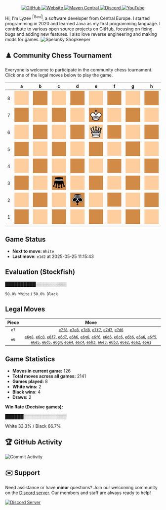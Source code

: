 <div align="center">
    <a href="https://github.com/Lyzev">
        <img src="https://wsrv.nl/?url=https://cdn.jsdelivr.net/npm/@intergrav/devins-badges@3.2.0/assets/cozy-minimal/available/github_vector.svg&w=64&h=64" alt="GitHub">
    </a>
    <a href="https://lyzev.dev">
        <img src="https://wsrv.nl/?url=https://cdn.jsdelivr.net/npm/@intergrav/devins-badges@3.2.0/assets/cozy-minimal/documentation/website_vector.svg&w=64&h=64" alt="Website">
    </a>
    <a href="https://central.sonatype.com/namespace/dev.lyzev.api">
        <img src="https://wsrv.nl/?url=https://cdn.jsdelivr.net/npm/@intergrav/devins-badges@3.2.0/assets/cozy-minimal/available/maven-central_vector.svg&w=64&h=64" alt="Maven Central">
    </a>
    <a href="https://lyzev.dev/discord">
        <img src="https://wsrv.nl/?url=https://cdn.jsdelivr.net/npm/@intergrav/devins-badges@3/assets/cozy-minimal/social/discord-plural_vector.svg&w=64&h=64" alt="Discord">
    </a>
    <a href="https://www.youtube.com/@lyzev">
        <img src="https://wsrv.nl/?url=https://cdn.jsdelivr.net/npm/@intergrav/devins-badges@3.2.0/assets/cozy-minimal/social/youtube-singular_vector.svg&w=64&h=64" alt="YouTube">
    </a>
</div>

[//]: # (23, 08 Mon 2021, 20:00:00)

Hi, I'm Lyzev <sup>⎡Бен⎤</sup>, a software developer from Central Europe. I started programming in 2020 and learned Java as my first programming language. I contribute to various open source projects on GitHub, focusing on fixing bugs and adding new features. I also love reverse engineering and making mods for games. ![Spelunky Shopkeeper](https://static.wikia.nocookie.net/spelunky/images/c/cd/Shopkeeper_HD.png/revision/latest/scale-to-height-down/18)

## :chess_pawn: Community Chess Tournament

Everyone is welcome to participate in the community chess tournament.
Click one of the legal moves below to play the game.

|   | a | b | c | d | e | f | g | h |
|---|---|---|---|---|---|---|---|---|
| 8 | ![Square](chess/assets/img/light/square.svg) | ![Square](chess/assets/img/dark/square.svg) | [![Square](chess/assets/img/light/square.svg)](https://github.com/Lyzev/Lyzev/issues/new?title=chess%7Ce6c8&body=Click+%27Create%27+to+submit+this+move.) | [![Square](chess/assets/img/dark/square.svg)](https://github.com/Lyzev/Lyzev/issues/new?title=chess%7Ce7d8&body=Click+%27Create%27+to+submit+this+move.) | [![Square](chess/assets/img/light/square.svg)](https://github.com/Lyzev/Lyzev/issues/new?title=chess%7Ce7e8&body=Click+%27Create%27+to+submit+this+move.) | [![Square](chess/assets/img/dark/square.svg)](https://github.com/Lyzev/Lyzev/issues/new?title=chess%7Ce7f8&body=Click+%27Create%27+to+submit+this+move.) | [![Square](chess/assets/img/light/square.svg)](https://github.com/Lyzev/Lyzev/issues/new?title=chess%7Ce6g8&body=Click+%27Create%27+to+submit+this+move.) | ![Square](chess/assets/img/dark/square.svg) |
| 7 | ![Square](chess/assets/img/dark/square.svg) | ![Square](chess/assets/img/light/square.svg) | ![Square](chess/assets/img/dark/square.svg) | ![Square](chess/assets/img/light/square.svg) | ![K](chess/assets/img/dark/white/up/king.svg) | ![Square](chess/assets/img/light/square.svg) | ![Square](chess/assets/img/dark/square.svg) | ![Square](chess/assets/img/light/square.svg) |
| 6 | [![Square](chess/assets/img/light/square.svg)](https://github.com/Lyzev/Lyzev/issues/new?title=chess%7Ce6a6&body=Click+%27Create%27+to+submit+this+move.) | [![Square](chess/assets/img/dark/square.svg)](https://github.com/Lyzev/Lyzev/issues/new?title=chess%7Ce6b6&body=Click+%27Create%27+to+submit+this+move.) | [![Square](chess/assets/img/light/square.svg)](https://github.com/Lyzev/Lyzev/issues/new?title=chess%7Ce6c6&body=Click+%27Create%27+to+submit+this+move.) | ![Square](chess/assets/img/dark/square.svg) | ![Q](chess/assets/img/light/white/up/queen.svg) | [![Square](chess/assets/img/dark/square.svg)](https://github.com/Lyzev/Lyzev/issues/new?title=chess%7Ce6f6&body=Click+%27Create%27+to+submit+this+move.) | [![Square](chess/assets/img/light/square.svg)](https://github.com/Lyzev/Lyzev/issues/new?title=chess%7Ce6g6&body=Click+%27Create%27+to+submit+this+move.) | [![Square](chess/assets/img/dark/square.svg)](https://github.com/Lyzev/Lyzev/issues/new?title=chess%7Ce6h6&body=Click+%27Create%27+to+submit+this+move.) |
| 5 | ![Square](chess/assets/img/dark/square.svg) | ![Square](chess/assets/img/light/square.svg) | ![Square](chess/assets/img/dark/square.svg) | [![Square](chess/assets/img/light/square.svg)](https://github.com/Lyzev/Lyzev/issues/new?title=chess%7Ce6d5&body=Click+%27Create%27+to+submit+this+move.) | [![Square](chess/assets/img/dark/square.svg)](https://github.com/Lyzev/Lyzev/issues/new?title=chess%7Ce6e5&body=Click+%27Create%27+to+submit+this+move.) | [![Square](chess/assets/img/light/square.svg)](https://github.com/Lyzev/Lyzev/issues/new?title=chess%7Ce6f5&body=Click+%27Create%27+to+submit+this+move.) | ![Square](chess/assets/img/dark/square.svg) | ![Square](chess/assets/img/light/square.svg) |
| 4 | ![Square](chess/assets/img/light/square.svg) | ![Square](chess/assets/img/dark/square.svg) | [![Square](chess/assets/img/light/square.svg)](https://github.com/Lyzev/Lyzev/issues/new?title=chess%7Ce6c4&body=Click+%27Create%27+to+submit+this+move.) | ![Square](chess/assets/img/dark/square.svg) | [![Square](chess/assets/img/light/square.svg)](https://github.com/Lyzev/Lyzev/issues/new?title=chess%7Ce6e4&body=Click+%27Create%27+to+submit+this+move.) | ![Square](chess/assets/img/dark/square.svg) | [![Square](chess/assets/img/light/square.svg)](https://github.com/Lyzev/Lyzev/issues/new?title=chess%7Ce6g4&body=Click+%27Create%27+to+submit+this+move.) | ![Square](chess/assets/img/dark/square.svg) |
| 3 | ![Square](chess/assets/img/dark/square.svg) | [![Square](chess/assets/img/light/square.svg)](https://github.com/Lyzev/Lyzev/issues/new?title=chess%7Ce6b3&body=Click+%27Create%27+to+submit+this+move.) | ![q](chess/assets/img/dark/black/down/queen.svg) | ![Square](chess/assets/img/light/square.svg) | [![Square](chess/assets/img/dark/square.svg)](https://github.com/Lyzev/Lyzev/issues/new?title=chess%7Ce6e3&body=Click+%27Create%27+to+submit+this+move.) | ![Square](chess/assets/img/light/square.svg) | ![Square](chess/assets/img/dark/square.svg) | [![Square](chess/assets/img/light/square.svg)](https://github.com/Lyzev/Lyzev/issues/new?title=chess%7Ce6h3&body=Click+%27Create%27+to+submit+this+move.) |
| 2 | [![Square](chess/assets/img/light/square.svg)](https://github.com/Lyzev/Lyzev/issues/new?title=chess%7Ce6a2&body=Click+%27Create%27+to+submit+this+move.) | ![Square](chess/assets/img/dark/square.svg) | ![Square](chess/assets/img/light/square.svg) | ![k](chess/assets/img/dark/black/down/king.svg) | [![Square](chess/assets/img/light/square.svg)](https://github.com/Lyzev/Lyzev/issues/new?title=chess%7Ce6e2&body=Click+%27Create%27+to+submit+this+move.) | ![Square](chess/assets/img/dark/square.svg) | ![Square](chess/assets/img/light/square.svg) | ![Square](chess/assets/img/dark/square.svg) |
| 1 | ![Square](chess/assets/img/dark/square.svg) | ![Square](chess/assets/img/light/square.svg) | ![Square](chess/assets/img/dark/square.svg) | ![Square](chess/assets/img/light/square.svg) | [![Square](chess/assets/img/dark/square.svg)](https://github.com/Lyzev/Lyzev/issues/new?title=chess%7Ce6e1&body=Click+%27Create%27+to+submit+this+move.) | ![Square](chess/assets/img/light/square.svg) | ![Square](chess/assets/img/dark/square.svg) | ![Square](chess/assets/img/light/square.svg) |

## Game Status

- **Next to move:** `White`
- **Last move:** `e1d2` at 2025-05-25 11:15:43

## Evaluation (Stockfish)

██████████░░░░░░░░░░

`50.0% White` / `50.0% Black`

## Legal Moves

| **Piece** | **Move** |
|:---------:|:--------:|
| `e7` | [`e7f8`](https://github.com/Lyzev/Lyzev/issues/new?title=chess%7Ce7f8&body=Click+%27Create%27+to+submit+this+move.), [`e7e8`](https://github.com/Lyzev/Lyzev/issues/new?title=chess%7Ce7e8&body=Click+%27Create%27+to+submit+this+move.), [`e7d8`](https://github.com/Lyzev/Lyzev/issues/new?title=chess%7Ce7d8&body=Click+%27Create%27+to+submit+this+move.), [`e7f7`](https://github.com/Lyzev/Lyzev/issues/new?title=chess%7Ce7f7&body=Click+%27Create%27+to+submit+this+move.), [`e7d7`](https://github.com/Lyzev/Lyzev/issues/new?title=chess%7Ce7d7&body=Click+%27Create%27+to+submit+this+move.), [`e7d6`](https://github.com/Lyzev/Lyzev/issues/new?title=chess%7Ce7d6&body=Click+%27Create%27+to+submit+this+move.) |
| `e6` | [`e6g8`](https://github.com/Lyzev/Lyzev/issues/new?title=chess%7Ce6g8&body=Click+%27Create%27+to+submit+this+move.), [`e6c8`](https://github.com/Lyzev/Lyzev/issues/new?title=chess%7Ce6c8&body=Click+%27Create%27+to+submit+this+move.), [`e6f7`](https://github.com/Lyzev/Lyzev/issues/new?title=chess%7Ce6f7&body=Click+%27Create%27+to+submit+this+move.), [`e6d7`](https://github.com/Lyzev/Lyzev/issues/new?title=chess%7Ce6d7&body=Click+%27Create%27+to+submit+this+move.), [`e6h6`](https://github.com/Lyzev/Lyzev/issues/new?title=chess%7Ce6h6&body=Click+%27Create%27+to+submit+this+move.), [`e6g6`](https://github.com/Lyzev/Lyzev/issues/new?title=chess%7Ce6g6&body=Click+%27Create%27+to+submit+this+move.), [`e6f6`](https://github.com/Lyzev/Lyzev/issues/new?title=chess%7Ce6f6&body=Click+%27Create%27+to+submit+this+move.), [`e6d6`](https://github.com/Lyzev/Lyzev/issues/new?title=chess%7Ce6d6&body=Click+%27Create%27+to+submit+this+move.), [`e6c6`](https://github.com/Lyzev/Lyzev/issues/new?title=chess%7Ce6c6&body=Click+%27Create%27+to+submit+this+move.), [`e6b6`](https://github.com/Lyzev/Lyzev/issues/new?title=chess%7Ce6b6&body=Click+%27Create%27+to+submit+this+move.), [`e6a6`](https://github.com/Lyzev/Lyzev/issues/new?title=chess%7Ce6a6&body=Click+%27Create%27+to+submit+this+move.), [`e6f5`](https://github.com/Lyzev/Lyzev/issues/new?title=chess%7Ce6f5&body=Click+%27Create%27+to+submit+this+move.), [`e6e5`](https://github.com/Lyzev/Lyzev/issues/new?title=chess%7Ce6e5&body=Click+%27Create%27+to+submit+this+move.), [`e6d5`](https://github.com/Lyzev/Lyzev/issues/new?title=chess%7Ce6d5&body=Click+%27Create%27+to+submit+this+move.), [`e6g4`](https://github.com/Lyzev/Lyzev/issues/new?title=chess%7Ce6g4&body=Click+%27Create%27+to+submit+this+move.), [`e6e4`](https://github.com/Lyzev/Lyzev/issues/new?title=chess%7Ce6e4&body=Click+%27Create%27+to+submit+this+move.), [`e6c4`](https://github.com/Lyzev/Lyzev/issues/new?title=chess%7Ce6c4&body=Click+%27Create%27+to+submit+this+move.), [`e6h3`](https://github.com/Lyzev/Lyzev/issues/new?title=chess%7Ce6h3&body=Click+%27Create%27+to+submit+this+move.), [`e6e3`](https://github.com/Lyzev/Lyzev/issues/new?title=chess%7Ce6e3&body=Click+%27Create%27+to+submit+this+move.), [`e6b3`](https://github.com/Lyzev/Lyzev/issues/new?title=chess%7Ce6b3&body=Click+%27Create%27+to+submit+this+move.), [`e6e2`](https://github.com/Lyzev/Lyzev/issues/new?title=chess%7Ce6e2&body=Click+%27Create%27+to+submit+this+move.), [`e6a2`](https://github.com/Lyzev/Lyzev/issues/new?title=chess%7Ce6a2&body=Click+%27Create%27+to+submit+this+move.), [`e6e1`](https://github.com/Lyzev/Lyzev/issues/new?title=chess%7Ce6e1&body=Click+%27Create%27+to+submit+this+move.) |

## Game Statistics

- **Moves in current game:** 126
- **Total moves across all games:** 2141
- **Games played:** 8
- **White wins:** 2
- **Black wins:** 4
- **Draws:** 2

**Win Rate (Decisive games):**

██████░░░░░░░░░░░░░░

White 33.3% / Black 66.7%


## :trophy: GitHub Activity

![Commit Activity](https://lyzev.dev/assets/img/Lyzev.svg)

## :envelope: Support

Need assistance or have **minor** questions? Join our welcoming community on
the [Discord server](https://lyzev.dev/discord). Our members and staff are always ready to help!

[![Discord Server](https://cdn.jsdelivr.net/npm/@intergrav/devins-badges@3/assets/cozy/social/discord-plural_vector.svg)](https://lyzev.dev/discord)
